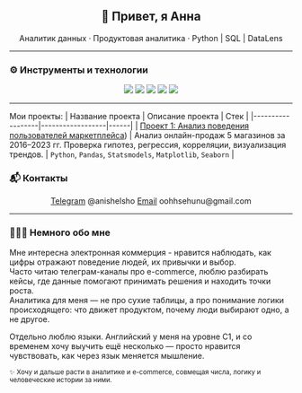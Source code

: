 <h2 align="center">👋 Привет, я Анна</h2>
<p align="center">Аналитик данных · Продуктовая аналитика · Python | SQL | DataLens  </p>

---

### ⚙️ Инструменты и технологии
<p align="center">
  <img src="https://img.shields.io/badge/Python-3670A0?logo=python&logoColor=white"/>
  <img src="https://img.shields.io/badge/SQL-336791?logo=postgresql&logoColor=white"/>
  <img src="https://img.shields.io/badge/DataLens-0033A0?logo=yandex&logoColor=white"/>
  <img src="https://img.shields.io/badge/Jupyter-F37626?logo=jupyter&logoColor=white"/>
  <img src="https://img.shields.io/badge/Excel-217346?logo=microsoft-excel&logoColor=white"/>
</p>

---

Мои проекты:
| Название проекта | Описание проекта | Стек |
|------------------|------------------|------|
| [Проект 1: Анализ поведения пользователей маркетплейса](https://github.com/annmishkina/game-analytics)) | Анализ онлайн-продаж 5 магазинов за 2016–2023 гг. Проверка гипотез, регрессия, корреляции, визуализация трендов. | `Python`, `Pandas`, `Statsmodels`, `Matplotlib`, `Seaborn` |


### 📬 Контакты
<p align="center">
  <a href="https://t.me/yourtelegram">Telegram</a> @anishelsho
  <a href="mailto:yourmail@gmail.com">Email</a> oohhsehunu@gmail.com
</p>

---

### 🌷🌸🌺 Немного обо мне
Мне интересна электронная коммерция - нравится наблюдать, как цифры отражают поведение людей, их привычки и выбор.  
Часто читаю телеграм-каналы про e-commerce, люблю разбирать кейсы, где данные помогают принимать решения и находить точки роста.  
Аналитика для меня — не про сухие таблицы, а про понимание логики происходящего: что движет продуктом, почему люди выбирают одно, а не другое.  

Отдельно люблю языки. Английский у меня на уровне C1, и со временем хочу выучить ещё несколько — просто нравится чувствовать, как через язык меняется мышление.  

<sub>✨ Хочу и дальше расти в аналитике и e-commerce, совмещая числа, логику и человеческие истории за ними.</sub>
